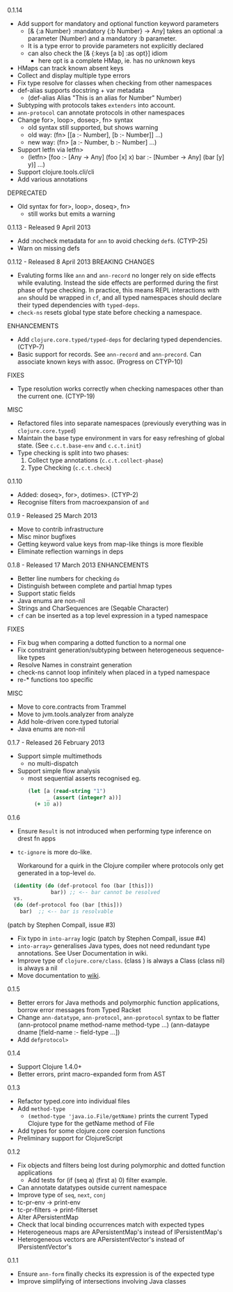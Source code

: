 0.1.14
- Add support for mandatory and optional function keyword parameters
  - [& {:a Number} :mandatory {:b Number} -> Any]  takes an optional :a parameter (Number)
    and a mandatory :b parameter.
  - It is a type error to provide parameters not explicitly declared
  - can also check the [& {:keys [a b] :as opt}] idiom
    - here opt is a complete HMap, ie. has no unknown keys
- HMaps can track known absent keys
- Collect and display multiple type errors
- Fix type resolve for classes when checking from other namespaces
- def-alias supports docstring + var metadata
  - (def-alias Alias "This is an alias for Number" Number)
- Subtyping with protocols takes `extenders` into account.
- `ann-protocol` can annotate protocols in other namespaces
- Change for>, loop>, doseq>, fn> syntax
  - old syntax still supported, but shows warning
  - old way: (fn> [[a :- Number], [b :- Number]] ...)
  - new way: (fn> [a :- Number, b :- Number] ...)
- Support letfn via letfn>
  - (letfn> [foo :- [Any -> Any]
             (foo [x] x)
             bar :- [Number -> Any]
             (bar [y] y)]
      ...)
- Support clojure.tools.cli/cli
- Add various annotations

DEPRECATED
- Old syntax for for>, loop>, doseq>, fn>
  - still works but emits a warning

0.1.13 - Released 9 April 2013
- Add :nocheck metadata for `ann` to avoid checking `def`s. (CTYP-25)
- Warn on missing defs

0.1.12 - Released 8 April 2013
BREAKING CHANGES
- Evaluting forms like `ann` and `ann-record` no longer rely on side effects
  while evaluting. Instead the side effects are performed during the first phase
  of type checking. In practice, this means REPL interactions with `ann` should
  be wrapped in `cf`, and all typed namespaces should declare their typed 
  dependencies with `typed-deps`.
- `check-ns` resets global type state before checking a namespace.

ENHANCEMENTS
- Add `clojure.core.typed/typed-deps` for declaring typed dependencies. (CTYP-7)
- Basic support for records. See `ann-record` and `ann-precord`. Can associate known keys with assoc. (Progress on CTYP-10)

FIXES
- Type resolution works correctly when checking namespaces other than the current one. (CTYP-19)

MISC
- Refactored files into separate namespaces (previously everything was in `clojure.core.typed`)
- Maintain the base type environment in vars for easy refreshing of global state. (See `c.c.t.base-env` and `c.c.t.init`)
- Type checking is split into two phases:
    1. Collect type annotations (`c.c.t.collect-phase`)
    2. Type Checking (`c.c.t.check`)

0.1.10
- Added: doseq>, for>, dotimes>. (CTYP-2)
- Recognise filters from macroexpansion of `and`

0.1.9 - Released 25 March 2013
- Move to contrib infrastructure
- Misc minor bugfixes
- Getting keyword value keys from map-like things is more flexible
- Eliminate reflection warnings in deps

0.1.8 - Released 17 March 2013
ENHANCEMENTS
- Better line numbers for checking `do`
- Distinguish between complete and partial hmap types
- Support static fields
- Java enums are non-nil
- Strings and CharSequences are (Seqable Character)
- `cf` can be inserted as a top level expression in a typed namespace

FIXES
- Fix bug when comparing a dotted function to a normal one
- Fix constraint generation/subtyping between heterogeneous sequence-like types
- Resolve Names in constraint generation
- check-ns cannot loop infinitely when placed in a typed namespace
- re-* functions too specific

MISC
- Move to core.contracts from Trammel
- Move to jvm.tools.analyzer from analyze
- Add hole-driven core.typed tutorial
- Java enums are non-nil

0.1.7 - Released 26 February 2013
- Support simple multimethods 
  - no multi-dispatch
- Support simple flow analysis
  - most sequential asserts recognised eg.
    ```clojure 
    (let [a (read-string "1")
          _ (assert (integer? a))]
      (+ 10 a))
    ```

0.1.6
- Ensure `Result` is not introduced when performing type inference on drest fn apps
- `tc-ignore` is more do-like. 
  
  Workaround for a quirk in the Clojure compiler where protocols only get generated in
  a top-level `do`.

```clojure
  (identity (do (def-protocol foo (bar [this]))
              bar)) ;; <-- bar cannot be resolved
  vs.
  (do (def-protocol foo (bar [this]))
    bar)  ;; <-- bar is resolvable
```

  (patch by Stephen Compall, issue #3)
- Fix typo in `into-array` logic
  (patch by Stephen Compall, issue #4)
- `into-array>` generalises Java types, does not need redundant type annotations. See User Documentation in wiki.
- Improve type of `clojure.core/class`.
  (class <non-nil>) is always a Class
  (class nil) is always a nil
- Move documentation to [wiki](https://github.com/frenchy64/typed-clojure/wiki).

0.1.5
- Better errors for Java methods and polymorphic function applications, borrow error messages from Typed Racket
- Change `ann-datatype`, `ann-protocol`, `ann-pprotocol` syntax to be flatter
  (ann-protocol pname
                method-name method-type ...)
  (ann-dataype dname
               [field-name :- field-type ...])
- Add `defprotocol>`

0.1.4
- Support Clojure 1.4.0+
- Better errors, print macro-expanded form from AST

0.1.3
  - Refactor typed.core into individual files
  - Add `method-type`
    - `(method-type 'java.io.File/getName)` prints the current Typed Clojure type for the getName method of File
  - Add types for some clojure.core coersion functions
  - Preliminary support for ClojureScript

0.1.2
  - Fix objects and filters being lost during polymorphic and dotted function applications
    - Add tests for (if (seq a) (first a) 0) filter example.
  - Can annotate datatypes outside current namespace
  - Improve type of `seq`, `next`, `conj`
  - tc-pr-env -> print-env
  - tc-pr-filters -> print-filterset
  - Alter APersistentMap
  - Check that local binding occurrences match with expected types
  - Heterogeneous maps are APersistentMap's instead of IPersistentMap's
  - Heterogeneous vectors are APersistentVector's instead of IPersistentVector's

0.1.1

- Ensure `ann-form` finally checks its expression is of the expected type
- Improve simplifying of intersections involving Java classes
